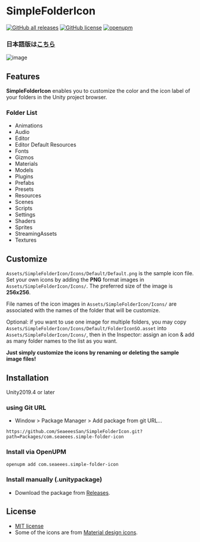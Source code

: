 # SimpleFolderIcon

[![GitHub all releases](https://img.shields.io/github/downloads/SeaeeesSan/SimpleFolderIcon/total)](https://github.com/SeaeeesSan/SimpleFolderIcon/releases)
[![GitHub license](https://img.shields.io/github/license/SeaeeesSan/SimpleFolderIcon)](https://github.com/SeaeeesSan/SimpleFolderIcon/blob/master/LICENSE)
[![openupm](https://img.shields.io/npm/v/com.seaeees.simple-folder-icon?label=openupm&registry_uri=https://package.openupm.com)](https://openupm.com/packages/com.seaeees.simple-folder-icon/)

### 日本語版は[こちら](README_jp.md)

![image](https://github.com/user-attachments/assets/dc74f5c8-680e-427b-bc69-fe61ecf8bc0e)


## Features

**SimpleFolderIcon** enables you to customize the color and the icon label of your folders in the Unity project browser.

### Folder List

- Animations
- Audio
- Editor
- Editor Default Resources
- Fonts
- Gizmos
- Materials
- Models
- Plugins
- Prefabs
- Presets
- Resources
- Scenes
- Scripts
- Settings
- Shaders
- Sprites
- StreamingAssets
- Textures

## Customize

`Assets/SimpleFolderIcon/Icons/Default/Default.png` is the sample icon file.
Set your own icons by adding the **PNG** format images in `Assets/SimpleFolderIcon/Icons/`.
The preferred size of the image is **256x256**.

File names of the icon images in `Assets/SimpleFolderIcon/Icons/` are associated with the names of the folder that will be customize.

Optional: if you want to use one image for multiple folders, you may copy `Assets/SimpleFolderIcon/Icons/Default/FolderIconSO.asset` into `Assets/SimpleFolderIcon/Icons/`, then in the Inspector: assign an icon & add as many folder names to the list as you want.

**Just simply customize the icons by renaming or deleting the sample image files!**


 
## Installation
Unity2019.4 or later

### using Git URL
- Window > Package Manager > Add package from git URL...

```
https://github.com/SeaeeesSan/SimpleFolderIcon.git?path=Packages/com.seaeees.simple-folder-icon
```

### Install via OpenUPM
```bash
openupm add com.seaeees.simple-folder-icon
```

### Install manually (.unitypackage)
- Download the package from [Releases](https://github.com/SeaeeesSan/SimpleFolderIcon/releases).

 
## License
 
- [MIT license](https://github.com/SeaeeesSan/SimpleFolderIcon/blob/master/LICENSE)
- Some of the icons are from [Material design icons](https://fonts.google.com/icons).
